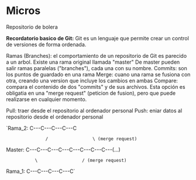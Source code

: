 # Micros
Repositorio de bolera


**Recordatorio basico de Git:** Git es un lenguaje que permite crear un control de versiones de forma ordenada.

  Ramas (Branches): el comportamiento de un repositorio de Git es parecido a un arbol. Existe una rama original llamada "master"
    De master pueden salir ramas paralelas ("branches"), cada una con su nombre.
  Commits: son los puntos de guardado en una rama
  Merge: cuano una rama se fusiona con otra, creando una version que incluye los cambios en ambas
  Compare: compara el contenido de dos "commits" y de sus archivos.
    Esta opción es obligatia en una "merge request" (peticion de fusion), pero que puede realizarse en cualquier momento.
  
  Pull: traer desde el repositorio al ordenador personal
  Push: eniar datos al repositorio desde el ordenador personal
  
  
  `Rama_2:           C---C---C---C---C
  
                   /                 \ (merge request)
                   
  Master: C---C---C---C---C---C---C---C---(...)
  
               \                 / (merge request)
               
  Rama_1:       C---C---C---C---C`
  
  

